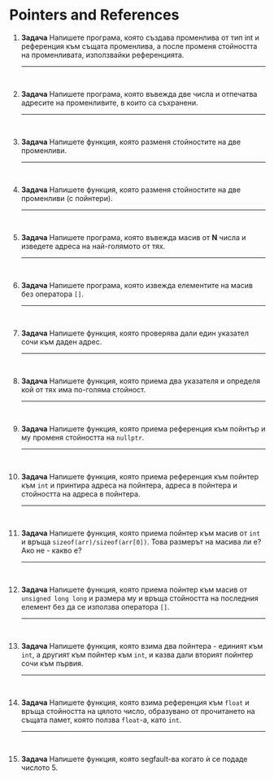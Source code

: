 ﻿# Pointers and References

1. **Задача** Напишете програма, която създава променлива от тип int и референция към същата променлива, а после променя стойността на променливата, използвайки референцията.

    ---

  

<br>

2. **Задача** Напишете програма, която въвежда две числа и отпечатва адресите на променливите, в които са съхранени.

    ---



<br>

3. **Задача** Напишете функция, която разменя стойностите на две променливи.

     ---
   

<br>

4. **Задача** Напишете функция, която разменя стойностите на две променливи (с пойнтeри).

    ---

 
<br>

5. **Задача** Напишете програма, която въвежда масив от **N** числа и изведете адреса на най-голямото от тях.

    ---

<br>

6. **Задача** Напишете програма, която извежда елементите на масив без оператора `[]`.

    ---


<br>

7. **Задача** Напишете функция, която проверява дали един указател сочи към даден адрес.

    ---

<br>

8. **Задача** Напишете функция, която приема два указателя и определя кой от тях има по-голяма стойност.

    ---

<br>

9. **Задача** Напишете функция, която приема референция към пойнтър и му променя стойността на `nullptr`.

    ---

<br>

10. **Задача** Напишете функция, която приема референция към пойнтер към `int` и принтира адреса на пойнтера, адреса в пойнтера и стойността на адреса в пойнтера.

    ---

<br>

11. **Задача** Напишете функция, която приема пойнтер към масив от `int` и връща `sizeof(arr)/sizeof(arr[0])`. Това размерът на масива ли е? Ако не - какво е?

    ---

<br>

12. **Задача** Напишете функция, която приема пойнтер към масив от `unsigned long long` и размера му и връща стойността на последния елемент без да се използва оператора `[]`.

    ---

<br>

13. **Задача** Напишете функция, която взима два пойнтера - единият към `int`, а другият към пойнтер към `int`, и казва дали вторият пойнтер сочи към първия.

    ---

<br>

14. **Задача** Напишете функция, която взима референция към `float` и връща стойността на цялото число, образувано от прочитането на същата памет, която ползва `float`-а, като `int`.

    ---


<br>

15. **Задача** Напишете функция, която segfault-ва когато ѝ се подаде числото 5.
